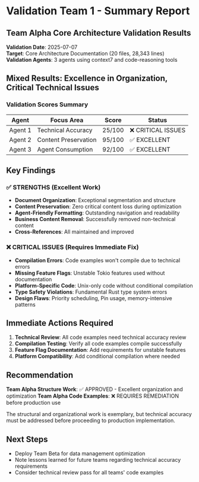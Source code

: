 # Validation Team 1 - Summary Report

## Team Alpha Core Architecture Validation Results

**Validation Date**: 2025-07-07  
**Target**: Core Architecture Documentation (20 files, 28,343 lines)  
**Validation Agents**: 3 agents using context7 and code-reasoning tools

## Mixed Results: Excellence in Organization, Critical Technical Issues

### Validation Scores Summary

| Agent | Focus Area | Score | Status |
|-------|------------|-------|--------|
| Agent 1 | Technical Accuracy | 25/100 | ❌ CRITICAL ISSUES |
| Agent 2 | Content Preservation | 95/100 | ✅ EXCELLENT |
| Agent 3 | Agent Consumption | 92/100 | ✅ EXCELLENT |

## Key Findings

### ✅ STRENGTHS (Excellent Work)
- **Document Organization**: Exceptional segmentation and structure
- **Content Preservation**: Zero critical content loss during optimization
- **Agent-Friendly Formatting**: Outstanding navigation and readability
- **Business Content Removal**: Successfully removed non-technical content
- **Cross-References**: All maintained and improved

### ❌ CRITICAL ISSUES (Requires Immediate Fix)
- **Compilation Errors**: Code examples won't compile due to technical errors
- **Missing Feature Flags**: Unstable Tokio features used without documentation
- **Platform-Specific Code**: Unix-only code without conditional compilation
- **Type Safety Violations**: Fundamental Rust type system errors
- **Design Flaws**: Priority scheduling, Pin usage, memory-intensive patterns

## Immediate Actions Required

1. **Technical Review**: All code examples need technical accuracy review
2. **Compilation Testing**: Verify all code examples compile successfully
3. **Feature Flag Documentation**: Add requirements for unstable features
4. **Platform Compatibility**: Add conditional compilation where needed

## Recommendation

**Team Alpha Structure Work**: ✅ APPROVED - Excellent organization and optimization
**Team Alpha Code Examples**: ❌ REQUIRES REMEDIATION before production use

The structural and organizational work is exemplary, but technical accuracy must be addressed before proceeding to production implementation.

## Next Steps

- Deploy Team Beta for data management optimization
- Note lessons learned for future teams regarding technical accuracy requirements
- Consider technical review pass for all teams' code examples